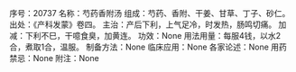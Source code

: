 序号：20737
名称：芍药香附汤
组成：芍药、香附、干姜、甘草、丁子、砂仁。
出处：《产科发蒙》卷四。
主治：产后下利，上气足冷，时发热，肠鸣切痛。
加减：下利不巳，干噫食臭，加黄连。
功效：None
用法用量：每服4钱，以水2合，煮取1合，温服。
制备方法：None
临床应用：None
各家论述：None
用药禁忌：None
附注：None

